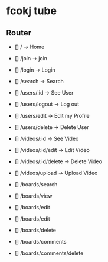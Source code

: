 # fcokj tube

## Router

- [] / -> Home
- [] /join -> join
- [] /login -> Login
- [] /search -> Search

- [] /users/:id -> See User
- [] /users/logout -> Log out
- [] /users/edit -> Edit my Profile
- [] /users/delete -> Delete User

- [] /videos/:id -> See Video
- [] /videos/:id/edit -> Edit Video
- [] /videos/:id/delete -> Delete Video
- [] /videos/upload -> Upload Video

- [] /boards/search
- [] /boards/view
- [] /boards/edit
- [] /boards/edit
- [] /boards/delete
- [] /boards/comments
- [] /boards/comments/delete
